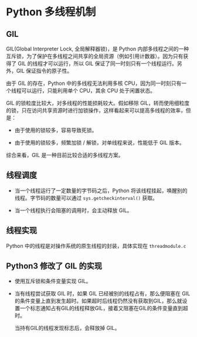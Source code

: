 # Python 多线程机制

## GIL

GIL(Global Interpreter Lock, 全局解释器锁)，是 Python 内部多线程之间的一种互斥锁，为了保护在多线程之间共享的全局资源（例如引用计数器）。因为只有获得了 GIL 的线程才可以运行，所以 GIL 保证了同一时刻只有一个线程运行。另外，GIL 保证指令的原子性。

由于 GIL 的存在，Python 中的多线程无法利用多核 CPU，因为同一时刻只有一个线程可以运行，只能利用单个 CPU，其余 CPU 处于闲置状态。

GIL 的锁粒度比较大，对多线程的性能损耗较大。假如移除 GIL，转而使用细粒度的锁，只在访问共享资源时进行加锁操作，这样看起来可以提高多线程的效率，但是：

- 由于使用的锁较多，容易导致死锁。

- 由于使用的锁较多，频繁加锁 / 解锁，对单线程来说，性能低于 GIL 版本。

综合来看，GIL 是一种目前比较合适的多线程方案。

## 线程调度

- 当一个线程运行了一定数量的字节码之后，Python 将该线程挂起，唤醒别的线程。字节码的数量可以通过 `sys.getcheckinterval()` 获取。

- 当一个线程执行会阻塞的调用时，会主动释放 GIL。

## 线程实现

Python 中的线程是对操作系统的原生线程的封装，具体实现在 `threadmodule.c`

## Python3 修改了 GIL 的实现

- 使用互斥锁和条件变量实现 GIL。

- 当有线程尝试获取 GIL 时，如果 GIL 已经被别的线程占有，那么便阻塞在 GIL 的条件变量上直到发生超时。如果超时后线程仍然没有获取到GIL，那么就设置一个标志通知占有GIL的线程释放GIL，接着又阻塞在GIL的条件变量直到超时。

  当持有GIL的线程发现标志后，会释放掉 GIL。

  